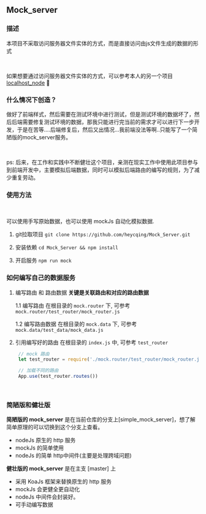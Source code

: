 ## Mock_server

### 描述

本项目不采取访问服务器文件实体的方式，而是直接访问由js文件生成的数据的形式

<br />

如果想要通过访问服务器文件实体的方式，可以参考本人的另一个项目 [localhost_node](https://github.com/heycqing/localhost_node) 🚀

### 什么情况下创造？

做好了前端样式，然后需要在测试环境中进行测试，但是测试环境的数据坏了，然后后端需要修复测试环境的数据，那我只能进行完当前的需求才可以进行下一步开发，于是在苦等....后端修复后，然后又出情况...我前端没法等啊..只能写了一个简陋版的mock_server服务。

<br />

ps: 后来，在工作和实践中不断健壮这个项目，亲测在现实工作中使用此项目参与到前端开发中，主要模拟后端数据，同时可以模拟后端路由的编写的规则，为了减少重复劳动。




### 使用方法

<br />

可以使用手写原始数据，也可以使用 mockJs 自动化模拟数据.

1. git拉取项目
`git clone https://github.com/heycqing/Mock_Server.git `

2. 安装依赖
`cd Mock_Server && npm install`

3. 开启服务
`npm run mock`

### 如何编写自己的数据服务

1. 编写路由 和 路由数据
   **关键是关联路由和对应的路由数据**

   1.1 编写路由
   在根目录的 `mock.router` 下, 可参考 `mock.router/test_router/mock_router.js`
   <br />

   1.2 编写路由数据
   在根目录的 `mock.data` 下, 可参考 `mock.data/test_data/mock_data.js`

2. 引用编写好的路由
   在根目录的 `index.js` 中, 可参考 `test_router` 
   <br />

   ```js
    // mock 路由
    let test_router = require('./mock.router/test_router/mock_router.js')

    // 加载不同的路由
    App.use(test_router.routes())
   ```

<br />

### 简陋版和健壮版

**简陋版的 mock_server** 是在当前仓库的分支上[simple_mock_server]，想了解简单原理的可以切换到这个分支上查看。
- nodeJs 原生的 http 服务
- mockJs 的简单使用
- nodeJs 的简单 http中间件(主要是处理跨域问题)

**健壮版的 mock_server** 是在主支 [master] 上
- 采用 KoaJs 框架来替换原生的 http 服务
- mockJs 会更健全更自动化
- nodeJs 中间件会封装好。
- 可手动编写数据